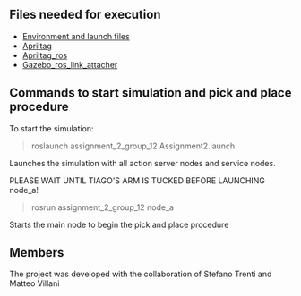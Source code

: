 ## Files needed for execution
- [Environment and launch files](https://github.com/PieroSimonet/tiago_iaslab_simulation.git)
- [Apriltag](https://github.com/AprilRobotics/apriltag.git)
- [Apriltag_ros](https://github.com/AprilRobotics/apriltag_ros.git)
- [Gazebo_ros_link_attacher](https://github.com/pal-robotics/gazebo_ros_link_attacher.git)

## Commands to start simulation and pick and place procedure
To start the simulation:

> roslaunch assignment_2_group_12 Assignment2.launch

Launches the simulation with all action server nodes and service nodes.

PLEASE WAIT UNTIL TIAGO'S ARM IS TUCKED BEFORE LAUNCHING node_a!

>rosrun assignment_2_group_12 node_a

Starts the main node to begin the pick and place procedure

## Members
The project was developed with the collaboration of Stefano Trenti and Matteo Villani
